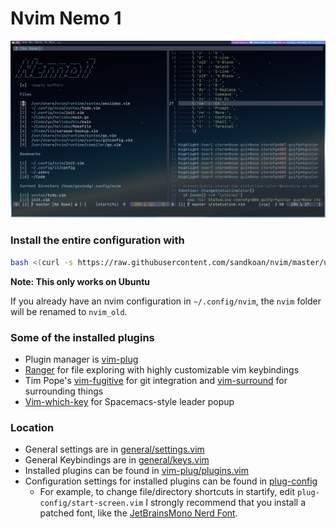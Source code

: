 # Nvim Nemo 1

![configuration="16pt JetBrainsMono font, Nord colorscheme, Qtile wm"](/img/ConfigPic.png)

### Install the entire configuration with 

```bash 
bash <(curl -s https://raw.githubusercontent.com/sandkoan/nvim/master/utils/install.sh)
```

**Note: This only works on Ubuntu**

If you already have an nvim configuration in ```~/.config/nvim```, the ```nvim``` folder will be renamed to ```nvim_old```.

### Some of the installed plugins
* Plugin manager is [vim-plug](https://github.com/junegunn/vim-plug)
* [Ranger](https://github.com/ranger/ranger) for file exploring with highly customizable vim keybindings
* Tim Pope's [vim-fugitive](https://github.com/tpope/vim-fugitive) for git integration and [vim-surround](https://github.com/tpope/vim-surround) for surrounding things
* [Vim-which-key](https://github.com/liuchengxu/vim-which-key) for Spacemacs-style leader popup 

### Location
* General settings are in [general/settings.vim](https://github.com/sandkoan/nvim/tree/master/general/settings.vim) 
* General Keybindings are in [general/keys.vim](https://github.com/sandkoan/nvim/tree/master/general/keys.vim)
* Installed plugins can be found in [vim-plug/plugins.vim](https://github.com/sandkoan/nvim/tree/master/vim-plug)
* Configuration settings for installed plugins can be found in [plug-config](https://github.com/sandkoan/nvim/tree/master/plug-config)
    * For example, to change file/directory shortcuts in startify, edit ```plug-config/start-screen.vim```
I strongly recommend that you install a patched font, like the [JetBrainsMono Nerd Font](https://github.com/ryanoasis/nerd-fonts/tree/master/patched-fonts/JetBrainsMono).
